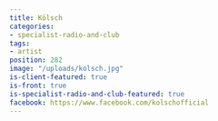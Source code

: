 ```yaml
---
title: Kölsch
categories:
- specialist-radio-and-club
tags:
- artist
position: 282
image: "/uploads/kolsch.jpg"
is-client-featured: true
is-front: true
is-specialist-radio-and-club-featured: true
facebook: https://www.facebook.com/kolschofficial
---
```


